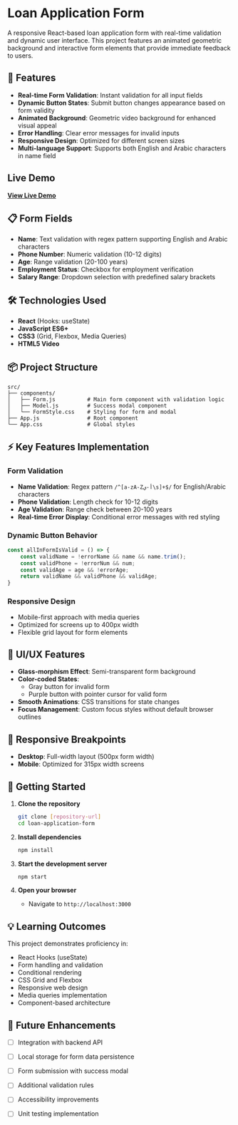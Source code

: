 # Loan Application Form

A responsive React-based loan application form with real-time validation and dynamic user interface. This project features an animated geometric background and interactive form elements that provide immediate feedback to users.

## 🚀 Features

- **Real-time Form Validation**: Instant validation for all input fields
- **Dynamic Button States**: Submit button changes appearance based on form validity
- **Animated Background**: Geometric video background for enhanced visual appeal
- **Error Handling**: Clear error messages for invalid inputs
- **Responsive Design**: Optimized for different screen sizes
- **Multi-language Support**: Supports both English and Arabic characters in name field

## Live Demo
**[View Live Demo](https://loanappform.netlify.app/)**

## 📋 Form Fields

- **Name**: Text validation with regex pattern supporting English and Arabic characters
- **Phone Number**: Numeric validation (10-12 digits)
- **Age**: Range validation (20-100 years)
- **Employment Status**: Checkbox for employment verification
- **Salary Range**: Dropdown selection with predefined salary brackets

## 🛠️ Technologies Used

- **React** (Hooks: useState)
- **JavaScript ES6+**
- **CSS3** (Grid, Flexbox, Media Queries)
- **HTML5 Video**

## 📦 Project Structure

```
src/
├── components/
│   ├── Form.js          # Main form component with validation logic
│   ├── Model.js         # Success modal component
│   └── FormStyle.css    # Styling for form and modal
├── App.js               # Root component
└── App.css              # Global styles
```

## ⚡ Key Features Implementation

### Form Validation
- **Name Validation**: Regex pattern `/^[a-zA-Zأ-ي\s]+$/` for English/Arabic characters
- **Phone Validation**: Length check for 10-12 digits
- **Age Validation**: Range check between 20-100 years
- **Real-time Error Display**: Conditional error messages with red styling

### Dynamic Button Behavior
```javascript
const allInFormIsValid = () => {
    const validName = !errorName && name && name.trim();
    const validPhone = !errorNum && num;
    const validAge = age && !errorAge;
    return validName && validPhone && validAge;
}
```

### Responsive Design
- Mobile-first approach with media queries
- Optimized for screens up to 400px width
- Flexible grid layout for form elements

## 🎨 UI/UX Features

- **Glass-morphism Effect**: Semi-transparent form background
- **Color-coded States**: 
  - Gray button for invalid form
  - Purple button with pointer cursor for valid form
- **Smooth Animations**: CSS transitions for state changes
- **Focus Management**: Custom focus styles without default browser outlines

## 📱 Responsive Breakpoints

- **Desktop**: Full-width layout (500px form width)
- **Mobile**: Optimized for 315px width screens

## 🚦 Getting Started

1. **Clone the repository**
   ```bash
   git clone [repository-url]
   cd loan-application-form
   ```

2. **Install dependencies**
   ```bash
   npm install
   ```

3. **Start the development server**
   ```bash
   npm start
   ```

4. **Open your browser**
   - Navigate to `http://localhost:3000`

## 💡 Learning Outcomes

This project demonstrates proficiency in:
- React Hooks (useState)
- Form handling and validation
- Conditional rendering
- CSS Grid and Flexbox
- Responsive web design
- Media queries implementation
- Component-based architecture

## 🔮 Future Enhancements

- [ ] Integration with backend API
- [ ] Local storage for form data persistence
- [ ] Form submission with success modal
- [ ] Additional validation rules
- [ ] Accessibility improvements
- [ ] Unit testing implementation

